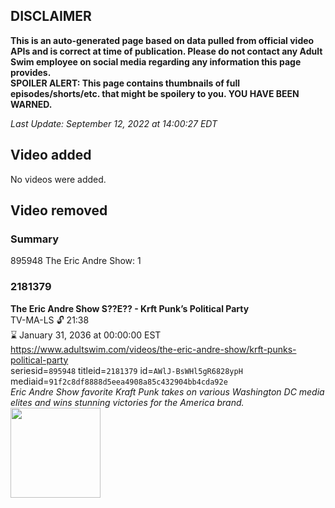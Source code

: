 ## DISCLAIMER
**This is an auto-generated page based on data pulled from official video APIs and is correct at time of publication. Please do not contact any Adult Swim employee on social media regarding any information this page provides.**  
**SPOILER ALERT: This page contains thumbnails of full episodes/shorts/etc. that might be spoilery to you. YOU HAVE BEEN WARNED.**  

_Last Update: September 12, 2022 at 14:00:27 EDT_
## Video added
No videos were added.  
## Video removed
### Summary
895948 The Eric Andre Show: 1  
### 2181379
**The Eric Andre Show S??E?? - Krft Punk’s Political Party**  
TV-MA-LS 🔓 21:38  
⌛ January 31, 2036 at 00:00:00 EST  
https://www.adultswim.com/videos/the-eric-andre-show/krft-punks-political-party  
seriesid=`895948` titleid=`2181379` id=`AWlJ-BsWHl5gR6828ypH` mediaid=`91f2c8df8888d5eea4908a85c432904bb4cda92e`  
_Eric Andre Show favorite Kraft Punk takes on various Washington DC media elites and wins stunning victories for the America brand._  
<a href="https://i.cdn.turner.com/adultswim/big/image-upload/thumbnails/thumb-2_image-155189066397920.jpg"><img src="https://i.cdn.turner.com/adultswim/big/image-upload/thumbnails/thumb-2_image-155189066397920.jpg" height="144px" /></a>
